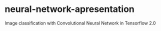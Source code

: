 # neural-network-apresentation
Image classification with Convolutional Neural Network in Tensorflow 2.0
